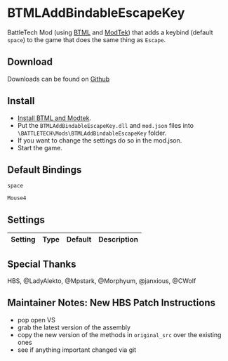 # BTMLAddBindableEscapeKey
BattleTech Mod (using [BTML](https://github.com/Mpstark/BattleTechModLoader) and [ModTek](https://github.com/Mpstark/ModTek)) that adds a keybind (default `space`) to the game that does the same thing as `Escape`.

## Download
Downloads can be found on [Github](https://github.com/gponick/BTMLAddBindableEscapeKey/releases) 

## Install
- [Install BTML and Modtek](https://github.com/Mpstark/ModTek/wiki/The-Drop-Dead-Simple-Guide-to-Installing-BTML-&-ModTek-&-ModTek-mods).
- Put the `BTMLAddBindableEscapeKey.dll` and `mod.json` files into `\BATTLETECH\Mods\BTMLAddBindableEscapeKey` folder.
- If you want to change the settings do so in the mod.json.
- Start the game.

## Default Bindings

`space`

`Mouse4`

## Settings


Setting | Type | Default | Description
--- | --- | --- | ---

## Special Thanks

HBS, @LadyAlekto, @Mpstark, @Morphyum, @janxious, @CWolf


## Maintainer Notes: New HBS Patch Instructions

* pop open VS
* grab the latest version of the assembly
* copy the new version of the methods in `original_src` over the existing ones
* see if anything important changed via git
